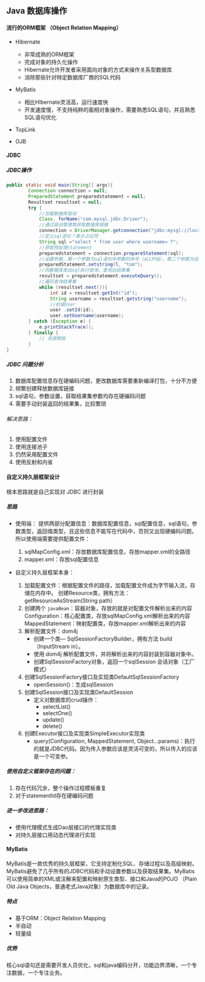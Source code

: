 ## Java 数据库操作

#### 流行的ORM框架 （Object Relation Mapping）
* Hibernate
	* 非常成熟的ORM框架
	* 完成对象的持久化操作
	* Hibernate允许开发者采用面向对象的方式来操作关系型数据库
	* 消除那些针对特定数据库厂商的SQL代码

* MyBatis
	* 相比HIbernate灵活高，运行速度快
	* 开发速度慢，不支持纯粹的面相对象操作，需要熟悉SQL语句，并且熟悉SQL语句优化

* TopLink

* OJB

#### JDBC

##### JDBC操作

```java
public static void main(String[] args){
		Connection connection = null;
		PreparedStatement preparedstatement = null;
		Resultset resultset = null;
		try {
			//加载数据库驱动
			Class. forName("com.mysql.jdbc.Driver");
			//通过驱动管理类获取数据库链接
			connection = DriverManager.getconnection("jdbc:mysgl://localhost:3306/mybatis?characterEncoding=utf-8", "root", "root");
			//定义sql语句？表示占位符
			String sql ="select * from user where username= ?";
			//获取预处理statement
			preparedstatement = connection.prepareStatement(sql);
			//设置参数，第一个参数为sql语句中参数的序号（从1开始），第二个参数为设置的参数值
			preparedStatement.setstring(l, "tom");
			//向数据库发出sql执行查询，查询出结果集
			resultset = preparedstatement.executeQuery();
			//遍历查询结果集
			while (resultset.next()){
				int id = resultset.getInt("id");
				String username = resultset.getstring("username");
				//封装User
				user .setId(id);
				user.setUsername(username);
		} catch (Exception e) {
			e.printStackTrace();
		} finally {
			// 资源释放
		}
}
```

##### JDBC 问题分析
1. 数据库配置信息存在硬编码问题，更改数据库需要重新编译打包，十分不方便
2. 频繁创建释放数据库链接
3. sql语句，参数设置，获取结果集参数均存在硬编码问题
4. 需要手动封装返回的结果集，比较繁琐

###### 解决思路：
1. 使用配置文件
2. 使用连接池子
3. 仍然采用配置文件
4. 使用反射和内省

#### 自定义持久层框架设计
根本思路就是自己实现对 JDBC 进行封装

##### 思路
* 使用端：
	提供两部分配置信息：数据库配置信息，sql配置信息，sql语句，参数类型，返回值类型，且这些信息不能写在代码中，否则又出现硬编码问题。所以使用端需要提供配置文件：
	1. sqlMapConfig.xml：存放数据库配置信息，存放mapper.xml的全路径
	2. mapper.xml：存放sql配置信息

* 自定义持久层框架本身：
	1. 加载配置文件：根据配置文件的路径，加载配置文件成为字节输入流，存储在内存中。
		创建Resource类，拥有方法：getResourceAsStream(String path）
	2. 创建两个 `javaBean`：容器对象，存放的就是对配置文件解析出来的内容
		Configuration：核心配置类，存放sqlMapConfig.xml解析出来的内容
		MappedStatement：映射配置类，存放mapper.xml解析出来的内容
	3. 解析配置文件：dom4j
		* 创建一个类— SqlSessionFactoryBuilder，拥有方法 build（InputStream in）。
		* 使用 dom4j 解析配置文件，并将解析出来的内容封装到容器对象中。 
		* 创建SqlSessionFactory对象，返回一个sqlSession 会话对象（工厂模式）
	4. 创建SqlSessionFactory接口及实现类DefaultSqlSessionFactory
		* openSession()：生成sqlSession
	5. 创建SqlSession接口及实现类DefaultSession
		* 定义对数据库的crud操作：
			* selectList()
			* selectOne()
			* update()
			* delete()
	6. 创建Executor接口及实现类SimpleExecutor实现类
		* query(Configuration, MappedStatement, Object…params)：执行的就是JDBC代码。因为传入参数应该是灵活可变的，所以传入的应该是一个可变参。

##### 使用自定义框架存在的问题：
1. 存在代码冗余，整个操作过程模板重复
2. 对于statementId存在硬编码问题

##### 进一步改进思路：
* 使用代理模式生成Dao层接口的代理实现类
* 对持久层接口用动态代理进行实现

#### MyBatis

MyBatis是一款优秀的持久层框架，它支持定制化SQL、存储过程以及高级映射。MyBatis避免了几乎所有的JDBC代码和手动设置参数以及获取结果集。MyBatis可以使用简单的XML或注解来配置和映射原生类型、接口和Java的POJO （Plain Old Java Objects，普通老式Java对象）为数据库中的记录。

##### 特点
* 基于ORM：Object Relation Mapping
* 半自动
* 轻量级

##### 优势
核心sql语句还是需要开发人员优化，sql和java编码分开，功能边界清晰，一个专注数据，一个专注业务。



